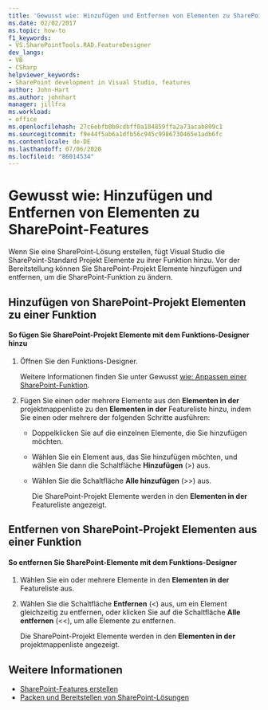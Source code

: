 ```yaml
---
title: 'Gewusst wie: Hinzufügen und Entfernen von Elementen zu SharePoint-Features | Microsoft-Dokumentation'
ms.date: 02/02/2017
ms.topic: how-to
f1_keywords:
- VS.SharePointTools.RAD.FeatureDesigner
dev_langs:
- VB
- CSharp
helpviewer_keywords:
- SharePoint development in Visual Studio, features
author: John-Hart
ms.author: johnhart
manager: jillfra
ms.workload:
- office
ms.openlocfilehash: 27c6ebfb0b0cdbff0a184859ffa2a73acab809c1
ms.sourcegitcommit: f9e44f5ab6a1dfb56c945c9986730465e1adb6fc
ms.contentlocale: de-DE
ms.lasthandoff: 07/06/2020
ms.locfileid: "86014534"
---
```

# <a name="how-to-add-and-remove-items-to-sharepoint-features"></a>Gewusst wie: Hinzufügen und Entfernen von Elementen zu SharePoint-Features
  Wenn Sie eine SharePoint-Lösung erstellen, fügt Visual Studio die SharePoint-Standard Projekt Elemente zu ihrer Funktion hinzu. Vor der Bereitstellung können Sie SharePoint-Projekt Elemente hinzufügen und entfernen, um die SharePoint-Funktion zu ändern.

## <a name="add-sharepoint-project-items-to-a-feature"></a>Hinzufügen von SharePoint-Projekt Elementen zu einer Funktion

#### <a name="to-add-sharepoint-project-items-with-the-feature-designer"></a>So fügen Sie SharePoint-Projekt Elemente mit dem Funktions-Designer hinzu

1. Öffnen Sie den Funktions-Designer.

    Weitere Informationen finden Sie unter Gewusst [wie: Anpassen einer SharePoint-Funktion](../sharepoint/how-to-customize-a-sharepoint-feature.md).

2. Fügen Sie einen oder mehrere Elemente aus den **Elementen in der** projektmappenliste zu den **Elementen in der** Featureliste hinzu, indem Sie einen oder mehrere der folgenden Schritte ausführen:

   - Doppelklicken Sie auf die einzelnen Elemente, die Sie hinzufügen möchten.

   - Wählen Sie ein Element aus, das Sie hinzufügen möchten, und wählen Sie dann die Schaltfläche **Hinzufügen** (>) aus.

   - Wählen Sie die Schaltfläche **Alle hinzufügen** (>>) aus.

     Die SharePoint-Projekt Elemente werden in den **Elementen in der** Featureliste angezeigt.

## <a name="remove-sharepoint-project-items-from-a-feature"></a>Entfernen von SharePoint-Projekt Elementen aus einer Funktion

#### <a name="to-remove-sharepoint-items-with-the-feature-designer"></a>So entfernen Sie SharePoint-Elemente mit dem Funktions-Designer

1. Wählen Sie ein oder mehrere Elemente in den **Elementen in der** Featureliste aus.

2. Wählen Sie die Schaltfläche **Entfernen** (<) aus, um ein Element gleichzeitig zu entfernen, oder klicken Sie auf die Schaltfläche **Alle entfernen** (<<), um alle Elemente zu entfernen.

     Die SharePoint-Projekt Elemente werden in den **Elementen in der** projektmappenliste angezeigt.

## <a name="see-also"></a>Weitere Informationen
- [SharePoint-Features erstellen](../sharepoint/creating-sharepoint-features.md)
- [Packen und Bereitstellen von SharePoint-Lösungen](../sharepoint/packaging-and-deploying-sharepoint-solutions.md)
